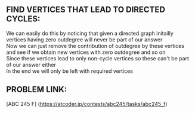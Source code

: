 **FIND VERTICES THAT LEAD TO DIRECTED CYCLES:**
--

We can easily do this by noticing that given a directed graph initailly vertices having zero outdegree will never be part of our answer\
Now we can just remove the contribution of outdegree by these vertices and see if we obtain new vertices with zero outdegree and so on\
Since these vertices lead to only non-cycle vertices so these can't be part of our answer either\
In the end we will only be left with required vertices


**PROBLEM LINK:**
--

[ABC 245 F] (https://atcoder.jp/contests/abc245/tasks/abc245_f)
